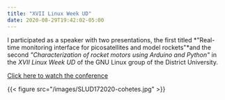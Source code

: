 ```yaml
---
title: "XVII Linux Week UD"
date: 2020-08-29T19:42:02-05:00
---
```


I participated as a speaker with two presentations, the first titled
*"Real-time monitoring interface for picosatellites and model rockets"*and the second *"Characterization of rocket motors using Arduino and Python"*
in the *XVII Linux Week UD* of the GNU Linux group of the District University.
 
[Click here to watch the conference](https://youtu.be/sTREDIjP0is)

 {{< figure src="/images/SLUD172020-cohetes.jpg" >}}